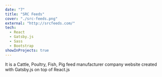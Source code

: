 ```yaml
---
date: "7"
title: "SRC Feeds"
cover: "./src-feeds.png"
external: "http://srcfeeds.com/"
tech:
  - React
  - Gatsby.js
  - Sass
  - Bootstrap
showInProjects: true
---
```


It is a Cattle, Poultry, Fish, Pig feed manufacturer company website created with Gatsby.js on top of React.js
